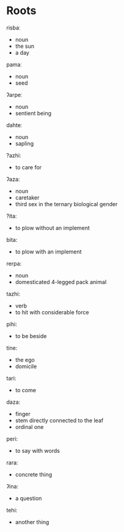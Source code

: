# Roots

risbaː
 - noun
 - the sun
 - a day

pamaː
 - noun
 - seed

ʔarpeː
 - noun
 - sentient beinɡ
 
dahteː
 - noun
 - saplinɡ

?azhi:
 - to care for
 
ʔaza:
 - noun
 - caretaker
 - third sex in the ternary biological gender
 
?ita:
 - to plow without an implement
 
bita:
 - to plow with an implement
 
rerpa:
 - noun
 - domesticated 4-legged pack animal
 
tazhi:
 - verb
 - to hit with considerable force

pihi:
 - to be beside
 
tine:
 - the ego
 - domicile
 
tari:
 - to come

daza:
 - finger
 - stem directly connected to the leaf
 - ordinal one
 
peri:
 - to say with words

rara:
 - concrete thing

ʔina:
 - a question
 
tehi:
 - another thing
